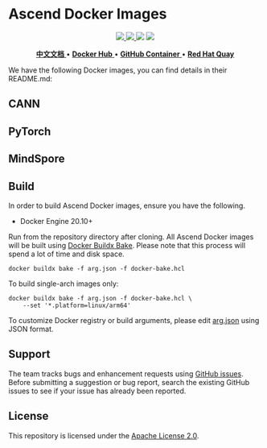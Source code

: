 # Ascend Docker Images

<p align="center">
    <a href="https://github.com/openmerlin/dockerfile/actions/workflows/docker.yml">
        <img src="https://github.com/openmerlin/dockerfile/actions/workflows/docker.yml/badge.svg" />
    </a>
    <a href="LICENSE">
        <img src="https://img.shields.io/github/license/openmerlin/dockerfile.svg" />
    </a>
    <img src="https://img.shields.io/github/v/release/openmerlin/dockerfile" />
    <img src="https://img.shields.io/badge/language-dockerfile-384D54.svg">
</p>

<p align="center">
    <a href="./README_zh.md">
        <b>中文文档</b>
    </a> •
    <a href="https://hub.docker.com/u/ascendai">
        <b>Docker Hub</b>
    </a> •
    <a href="https://github.com/orgs/ascend/packages?ecosystem=container">
        <b>GitHub Container</b>
    </a> •
    <a href="https://quay.io/organization/ascend">
        <b>Red Hat Quay</b>
    </a>
</p>

We have the following Docker images, you can find details in their README.md:

## CANN

## PyTorch

## MindSpore

## Build

In order to build Ascend Docker images, ensure you have the following.

- Docker Engine 20.10+

Run from the repository directory after cloning. All Ascend Docker images will
be built using [Docker Buildx Bake][1]. Please note that this process will spend
a lot of time and disk space.

[1]: https://docs.docker.com/build/bake/

```docker
docker buildx bake -f arg.json -f docker-bake.hcl
```

To build single-arch images only:

```docker
docker buildx bake -f arg.json -f docker-bake.hcl \
    --set '*.platform=linux/arm64'
```

To customize Docker registry or build arguments, please edit
[arg.json](./arg.json) using JSON format.

## Support

The team tracks bugs and enhancement requests using [GitHub issues][2]. Before
submitting a suggestion or bug report, search the existing GitHub issues to
see if your issue has already been reported.

[2]: https://github.com/openmerlin/dockerfile/issues

## License

This repository is licensed under the [Apache License 2.0](./LICENSE).
